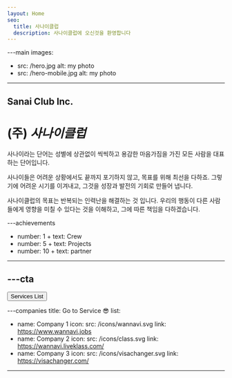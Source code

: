 ```yaml
---
layout: Home
seo:
  title: 사나이클럽
  description: 사나이클럽에 오신것을 환영합니다
---
```


---main
images:
  - src: /hero.jpg
    alt: my photo
  - src: /hero-mobile.jpg
    alt: my photo
---

## <Typewriter>Sanai Club Inc.</Typewriter>

# <span>(주)</span> *사나이클럽*

<Sep size={12} />

사나이라는 단어는 성별에 상관없이 씩씩하고 용감한 마음가짐을 가진 모든 사람을 대표하는 단어입니다.

사나이들은 어려운 상황에서도 끝까지 포기하지 않고, 목표를 위해 최선을 다하죠. 그렇기에 어려운 시기를 이겨내고, 그것을 성장과 발전의 기회로 만들어 냅니다.

사나이클럽의 목표는 반복되는 인력난을 해결하는 것 입니다. 우리의 행동이 다른 사람들에게 영향을 미칠 수 있다는 것을 이해하고, 그에 따른 책임을 다하겠습니다.



---achievements
- number: 1 +
  text: Crew
- number: 5 +
  text: Projects
- number: 10 +
  text: partner
---



---cta
---
<Button href="/projects" size="lg">
  <span>Services List</span>
</Button>



---companies
title: Go to Service 😎
list:
  - name: Company 1
    icon:
      src: /icons/wannavi.svg
      link: https://www.wannavi.jobs
  - name: Company 2
    icon:
      src: /icons/class.svg
      link: https://wannavi.liveklass.com/
  - name: Company 3
    icon:
      src: /icons/visachanger.svg
      link: https://visachanger.com/
---
